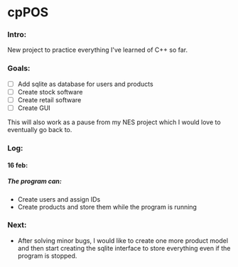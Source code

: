 # cpPOS


### Intro:
New project to practice everything I've learned of C++ so far.

### Goals:
- [ ] Add sqlite as database for users and products
- [ ] Create stock software
- [ ] Create retail software
- [ ] Create GUI

This will also work as a pause from my NES project which I would love to eventually go back to.

### Log:
#### 16 feb:
##### The program can:
- Create users and assign IDs
- Create products and store them while the program is running

### Next:
- After solving minor bugs, I would like to create one more product model and then start creating the sqlite interface to store everything even if the program is stopped.


